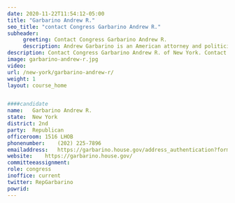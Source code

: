 ```yaml
---
date: 2020-11-22T11:54:12-05:00
title: "Garbarino Andrew R."
seo_title: "contact Congress Garbarino Andrew R."
subheader:
     greeting: Contact Congress Garbarino Andrew R. 
     description: Andrew Garbarino is an American attorney and politician serving as the U.S. representative from New York's 2nd congressional district. He used to serve as the New York State Assemblyman for the 7th district since 2013. Garbarino is a member of the Republican Party.
description: Contact Congress Garbarino Andrew R. of New York. Contact information for Garbarino Andrew R. includes email address, phone number, and mailing address.
image: garbarino-andrew-r.jpg
video: 
url: /new-york/garbarino-andrew-r/
weight: 1
layout: course_home


####candidate
name:	Garbarino Andrew R.
state:	New York
district: 2nd
party:	Republican
officeroom:	1516 LHOB
phonenumber:	(202) 225-7896
emailaddress:	https://garbarino.house.gov/address_authentication?form=/contact
website:	https://garbarino.house.gov/
committeeassignment: 
role: congress
inoffice: current
twitter: RepGarbarino
powrid: 
---
```



